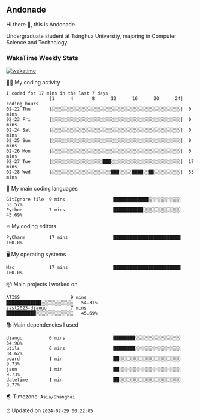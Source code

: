 ## Andonade

Hi there 👋, this is Andonade.

Undergraduate student at Tsinghua University, majoring in Computer Science and Technology.

### WakaTime Weekly Stats

[![wakatime](https://wakatime.com/badge/user/018bd8cc-ca3d-4a3e-a11d-74879d0e0c99.svg)](https://wakatime.com/@018bd8cc-ca3d-4a3e-a11d-74879d0e0c99)

🧑‍💻 My coding activity 

```text
I coded for 17 mins in the last 7 days
          		|1      4       8      12      16      20      24|	coding hours
02-22 Thu		|░░░░░░░░░░░░░░░░░░░░░░░░░░░░░░░░░░░░░░░░░░░░░░░░|	0 mins
02-23 Fri		|░░░░░░░░░░░░░░░░░░░░░░░░░░░░░░░░░░░░░░░░░░░░░░░░|	0 mins
02-24 Sat		|░░░░░░░░░░░░░░░░░░░░░░░░░░░░░░░░░░░░░░░░░░░░░░░░|	0 mins
02-25 Sun		|░░░░░░░░░░░░░░░░░░░░░░░░░░░░░░░░░░░░░░░░░░░░░░░░|	0 mins
02-26 Mon		|░░░░░░░░░░░░░░░░░░░░░░░░░░░░░░░░░░░░░░░░░░░░░░░░|	0 mins
02-27 Tue		|░░░░░░░░░░░░░░░░░░░███░░░░░░░░░░░░░░░░░░░░░░░░░░|	17 mins
02-28 Wed		|░░░░░░░░░░░░░░░░░░░░░░███░░░░░████░░██░░░░░░░░░░|	55 mins
```

🌱 My main coding languages 

```text
GitIgnore file 	9 mins              	█████████████░░░░░░░░░░░░	53.57%
Python         	7 mins              	███████████░░░░░░░░░░░░░░	45.69%
```

🔥 My coding editors 

```text
PyCharm        	17 mins             	█████████████████████████	100.0%
```

🖥️ My operating systems 

```text
Mac            	17 mins             	█████████████████████████	100.0%
```

📦 Main projects I worked on 

```text
ATISS               	9 mins              	█████████████░░░░░░░░░░░░	54.31%
sast2023-django     	7 mins              	███████████░░░░░░░░░░░░░░	45.69%
```

📚 Main dependencies I used 

```text
django         	6 mins              	████████░░░░░░░░░░░░░░░░░	34.98%
utils          	6 mins              	████████░░░░░░░░░░░░░░░░░	34.62%
board          	1 min               	██░░░░░░░░░░░░░░░░░░░░░░░	9.73%
json           	1 min               	██░░░░░░░░░░░░░░░░░░░░░░░	9.73%
datetime       	1 min               	██░░░░░░░░░░░░░░░░░░░░░░░	8.77%
```

🌏 Timezone: `Asia/Shanghai`

⏰ Updated on `2024-02-29 00:22:05`